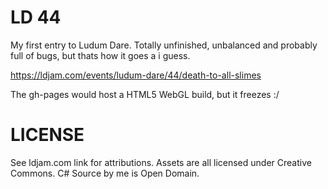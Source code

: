 # LD 44

My first entry to Ludum Dare.
Totally unfinished, unbalanced and probably full of bugs, but thats how it goes a i guess.

https://ldjam.com/events/ludum-dare/44/death-to-all-slimes

The gh-pages would host a HTML5 WebGL build, but it freezes :/

# LICENSE

See ldjam.com link for attributions.
Assets are all licensed under Creative Commons.
C# Source by me is Open Domain.
